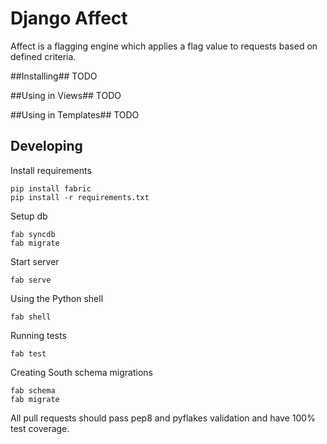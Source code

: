 Django Affect
=====================

Affect is a flagging engine which applies a flag value to requests based on defined criteria.

##Installing##
TODO

##Using in Views##
TODO

##Using in Templates##
TODO

Developing
----------
Install requirements

    pip install fabric
    pip install -r requirements.txt

Setup db

    fab syncdb
    fab migrate

Start server

    fab serve

Using the Python shell

    fab shell

Running tests

    fab test

Creating South schema migrations

    fab schema
    fab migrate

All pull requests should pass pep8 and pyflakes validation and have 100% test coverage.

